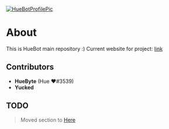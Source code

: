 ﻿<a href="https://huebyte.github.io/Bot" target="_blank"><img src="https://cf.shopee.vn/file/9c9270cffd50f643a176389933d3dbfa" title="HueBotProfilePic"></a>

# About
This is HueBot main repository :)
Current website for project: [link](https://huebyte.github.io/Bot)

## Contributors 
- **HueByte** (Hue ❤#3539)
- **Yucked**

## TODO
> Moved section to [Here](https://github.com/HueByte/HueBot/projects/1)